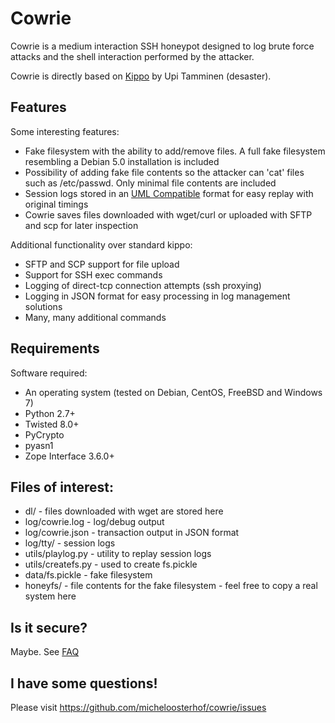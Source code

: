 # Cowrie

Cowrie is a medium interaction SSH honeypot designed to log brute force attacks and the shell interaction performed by the attacker.

Cowrie is directly based on [Kippo](http://github.com/desaster/kippo/) by Upi Tamminen (desaster).

## Features
Some interesting features:
* Fake filesystem with the ability to add/remove files. A full fake filesystem resembling a Debian 5.0 installation is included
* Possibility of adding fake file contents so the attacker can 'cat' files such as /etc/passwd. Only minimal file contents are included
* Session logs stored in an [UML Compatible](http://user-mode-linux.sourceforge.net/)  format for easy replay with original timings
* Cowrie saves files downloaded with wget/curl or uploaded with SFTP and scp for later inspection

Additional functionality over standard kippo:

* SFTP and SCP support for file upload
* Support for SSH exec commands
* Logging of direct-tcp connection attempts (ssh proxying)
* Logging in JSON format for easy processing in log management solutions
* Many, many additional commands

## Requirements
Software required:

* An operating system (tested on Debian, CentOS, FreeBSD and Windows 7)
* Python 2.7+
* Twisted 8.0+
* PyCrypto
* pyasn1
* Zope Interface 3.6.0+

## Files of interest:

* dl/ - files downloaded with wget are stored here
* log/cowrie.log - log/debug output
* log/cowrie.json - transaction output in JSON format
* log/tty/ - session logs
* utils/playlog.py - utility to replay session logs
* utils/createfs.py - used to create fs.pickle
* data/fs.pickle - fake filesystem
* honeyfs/ - file contents for the fake filesystem - feel free to copy a real system here

## Is it secure?
Maybe. See [FAQ](https://github.com/desaster/kippo/wiki/FAQ)

## I have some questions!
Please visit https://github.com/micheloosterhof/cowrie/issues
